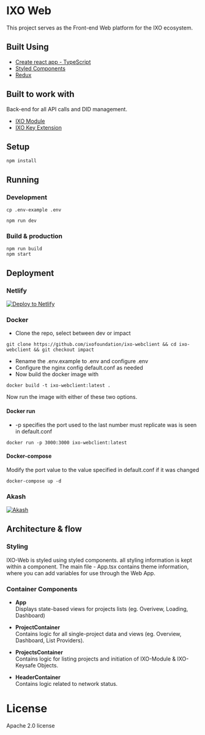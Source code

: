 # IXO Web

This project serves as the Front-end Web platform for the IXO ecosystem.

## Built Using

- [Create react app - TypeScript](https://github.com/wmonk/create-react-app-typescript)
- [Styled Components](https://www.styled-components.com)
- [Redux](https://redux.js.org)

## Built to work with

Back-end for all API calls and DID management.

- [IXO Module](https://github.com/ixofoundation/ixo-apimodule)
- [IXO Key Extension](https://github.com/ixofoundation/ixo-keysafe)

## Setup

```shell
npm install
```

## Running

### Development

```shell
cp .env-example .env
```

```shell
npm run dev
```

### Build & production

```shell
npm run build
npm start
```

## Deployment

### Netlify

[![Deploy to Netlify](https://www.netlify.com/img/deploy/button.svg)](https://app.netlify.com/start/deploy?repository=https://github.com/ixofoundation/ixo-webclient)

### Docker

- Clone the repo, select between dev or impact

```shell
git clone https://github.com/ixofoundation/ixo-webclient && cd ixo-webclient && git checkout impact
```

- Rename the .env.example to .env and configure .env
- Configure the nginx config default.conf as needed
- Now build the docker image with

```shell
docker build -t ixo-webclient:latest .
```

Now run the image with either of these two options.

#### Docker run

- -p specifies the port used to the last number must replicate was is seen in default.conf

```shell
docker run -p 3000:3000 ixo-webclient:latest
```

#### Docker-compose

Modify the port value to the value specified in default.conf if it was changed

```shell
docker-compose up -d
```

### Akash

[![Akash](https://raw.githubusercontent.com/ixofoundation/ixo-webclient/impact/akash%20button.svg)](https://github.com/ixofoundation/ixo-webclient/blob/impact/akash.deploy.yaml)

## Architecture & flow

### Styling

IXO-Web is styled using styled components. all styling information is kept within a component. The main file - App.tsx contains theme information, where you can add variables for use through the Web App.

### Container Components

- **App**  
   Displays state-based views for projects lists (eg. Overivew, Loading, Dashboard)

- **ProjectContainer**  
   Contains logic for all single-project data and views (eg. Overview, Dashboard, List Providers).

- **ProjectsContainer**  
   Contains logic for listing projects and initiation of IXO-Module & IXO-Keysafe Objects.

- **HeaderContainer**  
   Contains logic related to network status.

# License

Apache 2.0 license
